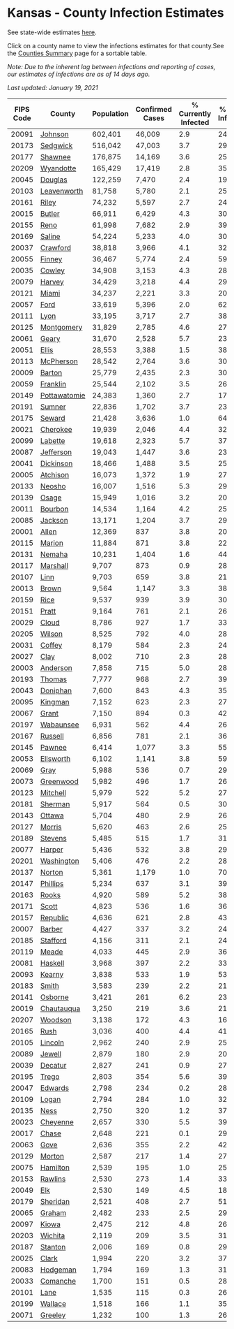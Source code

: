 # Kansas - County Infection Estimates

See state-wide estimates [here](/infections/us-ks).

Click on a county name to view the infections estimates for that county.See the [Counties Summary](/infections/summary-counties) page for a sortable table.

*Note: Due to the inherent lag between infections and reporting of cases, our estimates of infections are as of 14 days ago.*

*Last updated: January 19, 2021*

|   FIPS Code |                       County |   Population |   Confirmed Cases |   % Currently Infected |   % Total Infected |
|-------------|------------------------------|--------------|-------------------|------------------------|--------------------|
|       20091 |           [Johnson](johnson) |      602,401 |            46,009 |                    2.9 |               24.3 |
|       20173 |         [Sedgwick](sedgwick) |      516,042 |            47,003 |                    3.7 |               29.0 |
|       20177 |           [Shawnee](shawnee) |      176,875 |            14,169 |                    3.6 |               25.5 |
|       20209 |       [Wyandotte](wyandotte) |      165,429 |            17,419 |                    2.8 |               35.8 |
|       20045 |           [Douglas](douglas) |      122,259 |             7,470 |                    2.4 |               19.8 |
|       20103 |   [Leavenworth](leavenworth) |       81,758 |             5,780 |                    2.1 |               25.2 |
|       20161 |               [Riley](riley) |       74,232 |             5,597 |                    2.7 |               24.5 |
|       20015 |             [Butler](butler) |       66,911 |             6,429 |                    4.3 |               30.0 |
|       20155 |                 [Reno](reno) |       61,998 |             7,682 |                    2.9 |               39.5 |
|       20169 |             [Saline](saline) |       54,224 |             5,233 |                    4.0 |               30.3 |
|       20037 |         [Crawford](crawford) |       38,818 |             3,966 |                    4.1 |               32.4 |
|       20055 |             [Finney](finney) |       36,467 |             5,774 |                    2.4 |               59.3 |
|       20035 |             [Cowley](cowley) |       34,908 |             3,153 |                    4.3 |               28.1 |
|       20079 |             [Harvey](harvey) |       34,429 |             3,218 |                    4.4 |               29.4 |
|       20121 |               [Miami](miami) |       34,237 |             2,221 |                    3.3 |               20.4 |
|       20057 |                 [Ford](ford) |       33,619 |             5,396 |                    2.0 |               62.2 |
|       20111 |                 [Lyon](lyon) |       33,195 |             3,717 |                    2.7 |               38.6 |
|       20125 |     [Montgomery](montgomery) |       31,829 |             2,785 |                    4.6 |               27.1 |
|       20061 |               [Geary](geary) |       31,670 |             2,528 |                    5.7 |               23.9 |
|       20051 |               [Ellis](ellis) |       28,553 |             3,388 |                    1.5 |               38.1 |
|       20113 |       [McPherson](mcpherson) |       28,542 |             2,764 |                    3.6 |               30.7 |
|       20009 |             [Barton](barton) |       25,779 |             2,435 |                    2.3 |               30.3 |
|       20059 |         [Franklin](franklin) |       25,544 |             2,102 |                    3.5 |               26.3 |
|       20149 | [Pottawatomie](pottawatomie) |       24,383 |             1,360 |                    2.7 |               17.5 |
|       20191 |             [Sumner](sumner) |       22,836 |             1,702 |                    3.7 |               23.0 |
|       20175 |             [Seward](seward) |       21,428 |             3,636 |                    1.0 |               64.6 |
|       20021 |         [Cherokee](cherokee) |       19,939 |             2,046 |                    4.4 |               32.5 |
|       20099 |           [Labette](labette) |       19,618 |             2,323 |                    5.7 |               37.1 |
|       20087 |       [Jefferson](jefferson) |       19,043 |             1,447 |                    3.6 |               23.8 |
|       20041 |       [Dickinson](dickinson) |       18,466 |             1,488 |                    3.5 |               25.0 |
|       20005 |         [Atchison](atchison) |       16,073 |             1,372 |                    1.9 |               27.3 |
|       20133 |             [Neosho](neosho) |       16,007 |             1,516 |                    5.3 |               29.6 |
|       20139 |               [Osage](osage) |       15,949 |             1,016 |                    3.2 |               20.0 |
|       20011 |           [Bourbon](bourbon) |       14,534 |             1,164 |                    4.2 |               25.0 |
|       20085 |           [Jackson](jackson) |       13,171 |             1,204 |                    3.7 |               29.7 |
|       20001 |               [Allen](allen) |       12,369 |               837 |                    3.8 |               20.9 |
|       20115 |             [Marion](marion) |       11,884 |               871 |                    3.8 |               22.6 |
|       20131 |             [Nemaha](nemaha) |       10,231 |             1,404 |                    1.6 |               44.6 |
|       20117 |         [Marshall](marshall) |        9,707 |               873 |                    0.9 |               28.9 |
|       20107 |                 [Linn](linn) |        9,703 |               659 |                    3.8 |               21.3 |
|       20013 |               [Brown](brown) |        9,564 |             1,147 |                    3.3 |               38.3 |
|       20159 |                 [Rice](rice) |        9,537 |               939 |                    3.9 |               30.8 |
|       20151 |               [Pratt](pratt) |        9,164 |               761 |                    2.1 |               26.6 |
|       20029 |               [Cloud](cloud) |        8,786 |               927 |                    1.7 |               33.9 |
|       20205 |             [Wilson](wilson) |        8,525 |               792 |                    4.0 |               28.9 |
|       20031 |             [Coffey](coffey) |        8,179 |               584 |                    2.3 |               24.7 |
|       20027 |                 [Clay](clay) |        8,002 |               710 |                    2.3 |               28.5 |
|       20003 |         [Anderson](anderson) |        7,858 |               715 |                    5.0 |               28.1 |
|       20193 |             [Thomas](thomas) |        7,777 |               968 |                    2.7 |               39.8 |
|       20043 |         [Doniphan](doniphan) |        7,600 |               843 |                    4.3 |               35.2 |
|       20095 |           [Kingman](kingman) |        7,152 |               623 |                    2.3 |               27.5 |
|       20067 |               [Grant](grant) |        7,150 |               894 |                    0.3 |               42.4 |
|       20197 |       [Wabaunsee](wabaunsee) |        6,931 |               562 |                    4.4 |               26.4 |
|       20167 |           [Russell](russell) |        6,856 |               781 |                    2.1 |               36.5 |
|       20145 |             [Pawnee](pawnee) |        6,414 |             1,077 |                    3.3 |               55.7 |
|       20053 |       [Ellsworth](ellsworth) |        6,102 |             1,141 |                    3.8 |               59.0 |
|       20069 |                 [Gray](gray) |        5,988 |               536 |                    0.7 |               29.8 |
|       20073 |       [Greenwood](greenwood) |        5,982 |               496 |                    1.7 |               26.3 |
|       20123 |         [Mitchell](mitchell) |        5,979 |               522 |                    5.2 |               27.5 |
|       20181 |           [Sherman](sherman) |        5,917 |               564 |                    0.5 |               30.4 |
|       20143 |             [Ottawa](ottawa) |        5,704 |               480 |                    2.9 |               26.5 |
|       20127 |             [Morris](morris) |        5,620 |               463 |                    2.6 |               25.9 |
|       20189 |           [Stevens](stevens) |        5,485 |               515 |                    1.7 |               31.3 |
|       20077 |             [Harper](harper) |        5,436 |               532 |                    3.8 |               29.5 |
|       20201 |     [Washington](washington) |        5,406 |               476 |                    2.2 |               28.3 |
|       20137 |             [Norton](norton) |        5,361 |             1,179 |                    1.0 |               70.8 |
|       20147 |         [Phillips](phillips) |        5,234 |               637 |                    3.1 |               39.3 |
|       20163 |               [Rooks](rooks) |        4,920 |               589 |                    5.2 |               38.0 |
|       20171 |               [Scott](scott) |        4,823 |               536 |                    1.6 |               36.0 |
|       20157 |         [Republic](republic) |        4,636 |               621 |                    2.8 |               43.3 |
|       20007 |             [Barber](barber) |        4,427 |               337 |                    3.2 |               24.1 |
|       20185 |         [Stafford](stafford) |        4,156 |               311 |                    2.1 |               24.0 |
|       20119 |               [Meade](meade) |        4,033 |               445 |                    2.9 |               36.1 |
|       20081 |           [Haskell](haskell) |        3,968 |               397 |                    2.2 |               33.2 |
|       20093 |             [Kearny](kearny) |        3,838 |               533 |                    1.9 |               53.9 |
|       20183 |               [Smith](smith) |        3,583 |               239 |                    2.2 |               21.5 |
|       20141 |           [Osborne](osborne) |        3,421 |               261 |                    6.2 |               23.5 |
|       20019 |     [Chautauqua](chautauqua) |        3,250 |               219 |                    3.6 |               21.4 |
|       20207 |           [Woodson](woodson) |        3,138 |               172 |                    4.3 |               16.9 |
|       20165 |                 [Rush](rush) |        3,036 |               400 |                    4.4 |               41.5 |
|       20105 |           [Lincoln](lincoln) |        2,962 |               240 |                    2.9 |               25.3 |
|       20089 |             [Jewell](jewell) |        2,879 |               180 |                    2.9 |               20.3 |
|       20039 |           [Decatur](decatur) |        2,827 |               241 |                    0.9 |               27.3 |
|       20195 |               [Trego](trego) |        2,803 |               354 |                    5.6 |               39.8 |
|       20047 |           [Edwards](edwards) |        2,798 |               234 |                    0.2 |               28.6 |
|       20109 |               [Logan](logan) |        2,794 |               284 |                    1.0 |               32.6 |
|       20135 |                 [Ness](ness) |        2,750 |               320 |                    1.2 |               37.3 |
|       20023 |         [Cheyenne](cheyenne) |        2,657 |               330 |                    5.5 |               39.2 |
|       20017 |               [Chase](chase) |        2,648 |               221 |                    0.1 |               29.5 |
|       20063 |                 [Gove](gove) |        2,636 |               355 |                    2.2 |               42.7 |
|       20129 |             [Morton](morton) |        2,587 |               217 |                    1.4 |               27.4 |
|       20075 |         [Hamilton](hamilton) |        2,539 |               195 |                    1.0 |               25.9 |
|       20153 |           [Rawlins](rawlins) |        2,530 |               273 |                    1.4 |               33.6 |
|       20049 |                   [Elk](elk) |        2,530 |               149 |                    4.5 |               18.0 |
|       20179 |         [Sheridan](sheridan) |        2,521 |               408 |                    2.7 |               51.4 |
|       20065 |             [Graham](graham) |        2,482 |               233 |                    2.5 |               29.7 |
|       20097 |               [Kiowa](kiowa) |        2,475 |               212 |                    4.8 |               26.7 |
|       20203 |           [Wichita](wichita) |        2,119 |               209 |                    3.5 |               31.3 |
|       20187 |           [Stanton](stanton) |        2,006 |               169 |                    0.8 |               29.0 |
|       20025 |               [Clark](clark) |        1,994 |               220 |                    3.2 |               37.0 |
|       20083 |         [Hodgeman](hodgeman) |        1,794 |               169 |                    1.3 |               31.0 |
|       20033 |         [Comanche](comanche) |        1,700 |               151 |                    0.5 |               28.6 |
|       20101 |                 [Lane](lane) |        1,535 |               115 |                    0.3 |               26.7 |
|       20199 |           [Wallace](wallace) |        1,518 |               166 |                    1.1 |               35.7 |
|       20071 |           [Greeley](greeley) |        1,232 |               100 |                    1.3 |               26.1 |